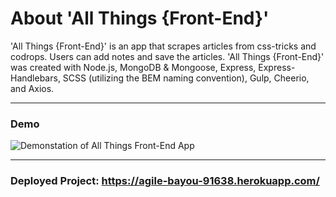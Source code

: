 # About 'All Things {Front-End}'

'All Things {Front-End}' is an app that scrapes articles from css-tricks and codrops. Users can add notes and save the articles. 'All Things {Front-End}' was created with Node.js, MongoDB & Mongoose, Express, Express-Handlebars, SCSS (utilizing the BEM naming convention), Gulp, Cheerio, and Axios.

---
### Demo
![Demonstation of All Things Front-End App](Demo.gif)

---
### Deployed Project: https://agile-bayou-91638.herokuapp.com/